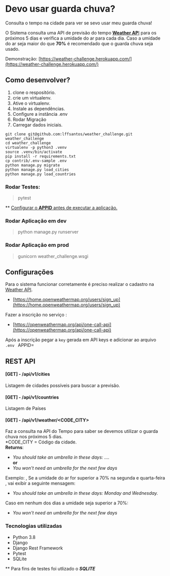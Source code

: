 
# Devo usar guarda chuva?  
  
Consulta o tempo na cidade para ver se sevo usar meu guarda chuva!  
  
O Sistema consulta uma API de previsão do tempo [**Weather AP**I](https://openweathermap.org/api)  para os próximos 5 dias e verifica a umidade do ar para cada dia.
Caso a umidade do ar seja maior do que **70%** é recomendado que o guarda chuva seja usado.
 
Demonstração: [https://weather-challenge.herokuapp.com/](https://weather-challenge.herokuapp.com/)

## Como desenvolver?  
  
1. clone o respositório.  
2. crie um virtualenv.  
3. Ative o virtualenv.  
4. Instale as dependências.  
5. Configure a instância .env
6. Rodar Migração
7. Carregar dados iniciais.
  
```console  
git clone git@github.com:lffsantos/weather_challenge.git weather_challenge  
cd weather_challenge  
virtualenv -p python3 .venv  
source .venv/bin/activate  
pip install -r requirements.txt  
cp contrib/.env-sample .env  
python manage.py migrate
python manage.py load_cities
python manage.py load_countries
```  

### Rodar Testes:

>pytest


** [Configurar o **APPID** antes de executar a aplicação.](https://github.com/lffsantos/weather_challenge#configura%C3%A7%C3%B5es)

### Rodar Aplicação em dev

> python manage.py runserver


### Rodar Aplicação em prod

> gunicorn weather_challenge.wsgi

  
## Configurações  
  
Para o sistema funcionar corretamente é preciso realizar o cadastro na [Weather API](https://openweathermap.org/api).
- [https://home.openweathermap.org/users/sign_up](https://home.openweathermap.org/users/sign_up)

Fazer a inscrição no serviço :
- [https://openweathermap.org/api/one-call-api](https://openweathermap.org/api/one-call-api)

Após a inscrição pegar a `key` gerada em API keys e adicionar ao arquivo `.env `
APPID=


## REST API

#### [GET] - /api/v1/cities
Listagem de cidades possíveis para buscar a previsão.
#### [GET] - /api/v1/countries
 Listagem de Países

####  [GET] -  /api/v1/weather/<CODE_CITY> 
Faz a consulta na API do Tempo para saber se devemos utilizar o guarda chuva nos próximos 5 dias.  
*CODE_CITY = Código da cidade.     
**Returns**:
- _You should take an umbrella in these days: ...._  
**or**
- _You won't need an umbrella for the next few days_

Exemplo:
, Se a umidade do ar for superior a 70% na segunda e quarta-feira , vai exibir a seguinte mensagem:
-	_You should take an umbrella in these days: Monday and Wednesday._

Caso em nenhum dos dias a umidade seja superior a 70%:
- _You won't need an umbrella for the next few days_


### Tecnologias utilizadas

- Python 3.8
- Django
- Django Rest Framework
- Pytest
- SQLite


** Para fins de testes foi utlizado o ***SQLITE***
